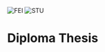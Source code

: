 ![FEI](https://img.shields.io/badge/FEI-blue)
![STU](https://img.shields.io/badge/STU-red)

# Diploma Thesis